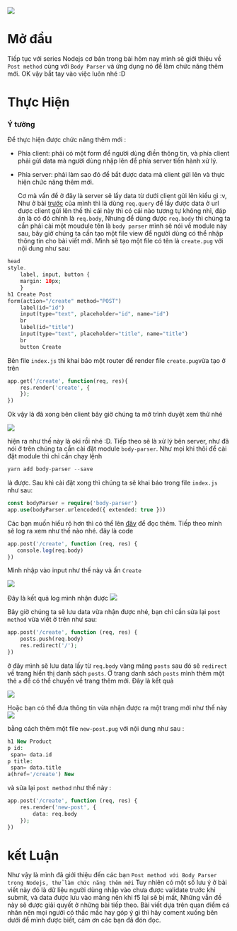 ![](https://images.viblo.asia/00ea1f44-6099-4fb2-a12b-583ab68eb72d.png)

# Mở đầu
Tiếp tục với series Nodejs cơ bản trong bài hôm nay mình sẽ giới thiệu về `Post method`  cùng với `Body Parser` và ứng dụng nó để làm chức năng thêm mới. OK vậy bắt tay vào việc luôn nhé :D
# Thực Hiện
### Ý tưởng
Để thực hiện được chức năng thêm mới :
 * Phía client: phải có một form để người dùng điền thông tin, và phía client phải gửi data mà người dùng nhập lên để phía server tiến hành xử lý.
 * Phía server: phải làm sao đó để bắt được data mà client gửi lên và thực hiện chức năng thêm mới. 
 
      Cơ mà vấn đề ở đây là server sẽ lấy data từ dưới client gửi lên kiểu gì  :v, Như ở bài [trước](https://viblo.asia/p/query-parameters-trong-nodejs-thu-lam-chuc-nang-tim-kiem-Do754eWVKM6) của mình thì là dùng `req.query` để lấy được data ở url được client gửi lên thế thì cái này thì có cái nào tương tự không nhỉ, đáp án là có đó chính là `req.body`,  Nhưng để dùng được `req.body` thì chúng ta cần phải cài một moudule tên là `body parser` mình sẽ nói về module này sau, bây giờ chúng ta cần tạo một file view để người dùng có thể nhập thông tin cho bài viết mới. Mình sẽ tạo một file có tên là `create.pug` với nội dung như sau:
```php
head
style.
	label, input, button {
	margin: 10px;
	}
h1 Create Post
form(action="/create" method="POST")
	label(id="id")
	input(type="text", placeholder="id", name="id")
	br
	label(id="title")
	input(type="text", placeholder="title", name="title")
	br
	button Create
```
Bên file `index.js` thì khai báo một router để render file `create.pug`vừa tạo ở trên 
```php
app.get('/create', function(req, res){
    res.render('create', {
    });
})
```
Ok vậy là đã xong bên client bây giờ chúng ta mở trình duyệt xem thử nhé

![](https://images.viblo.asia/d645a445-c69a-45a9-8b9d-923eb074aae9.png)

hiện ra như thế này là oki rồi nhé :D. Tiếp theo sẽ là xử lý bên server, như đã nói ở trên chúng ta cần cài đặt module `body-parser`. Như mọi khi thôi để cài đặt module thì chỉ cần chạy lệnh 

   ```php
 yarn add body-parser --save
  ```
   là được.
   Sau khì cài đặt xong thì chúng ta sẽ khai báo trong file `index.js` như sau:
   ```php
 const bodyParser = require('body-parser')
 app.use(bodyParser.urlencoded({ extended: true }))
 ``` 
 Các bạn muốn hiểu rõ hơn thì có thể lên [đây](http://expressjs.com/en/5x/api.html#req.body)  để đọc thêm. Tiếp theo mình sẽ log ra xem như thế nào nhé. đây là code 
 ```php
 app.post('/create', function (req, res) {
    console.log(req.body)
})
```
Mình  nhập vào input như thế này và ấn `Create`

![](https://images.viblo.asia/f1316d91-3f4b-43c8-8a6c-bc83d93d6e43.png)

Đây là kết quả log mình nhận được 
![](https://images.viblo.asia/7f5a43f5-dbe9-409a-9c01-d542ee70d196.png)

Bây giờ chúng ta sẽ lưu data vừa nhận được nhé, bạn chỉ cần sửa lại `post method` vừa viết ở trên như sau: 
```php
app.post('/create', function (req, res) {
    posts.push(req.body)
    res.redirect('/');
})
```
ở đây mình sẽ lưu data lấy từ `req.body` vàng mảng `posts` sau đó sẽ `redirect` về trang hiển thị danh sách `posts`. Ở trang danh sách `posts` mình thêm một thẻ `a` để có thể chuyển về trang thêm mới. Đây là kết quả 

   ![](https://images.viblo.asia/e20198c4-58aa-46ab-a9dd-36dde2f51b40.gif)
   
   Hoặc bạn có thể đưa thông tin vừa nhận được ra một trang mới như thế này 
   ![](https://images.viblo.asia/aeedddc5-ef3c-425c-b4ff-720978229592.gif)
   
   bằng cách thêm một file `new-post.pug` với nội dung như sau :
   ```php
   h1 New Product
p id:
    span= data.id
p title:
    span= data.title
a(href='/create') New
```
và sửa lại  `post method` như thế này :
```php
app.post('/create', function (req, res) {
    res.render('new-post', {
        data: req.body
    });
})
```
# kết Luận
Như vậy là mình đã giới thiệu đến các bạn `Post method với Body Parser trong Nodejs, thử làm chức năng thêm mới` Tuy nhiên có một số lưu ý ở bài viết này đó là dữ liệu người dùng nhập vào chưa được validate trước khi submit, và data được lưu vào mảng nên khi f5 lại sẽ bị mất, Những vẫn đề này sẽ được giải quyết ở những bài tiếp theo. Bài viết dựa trên quan điểm cá nhân nên mọi người có thắc mắc hay góp ý gì thì hãy coment xuống bên dưới để mình được biết, cảm ơn các bạn đã đón đọc.